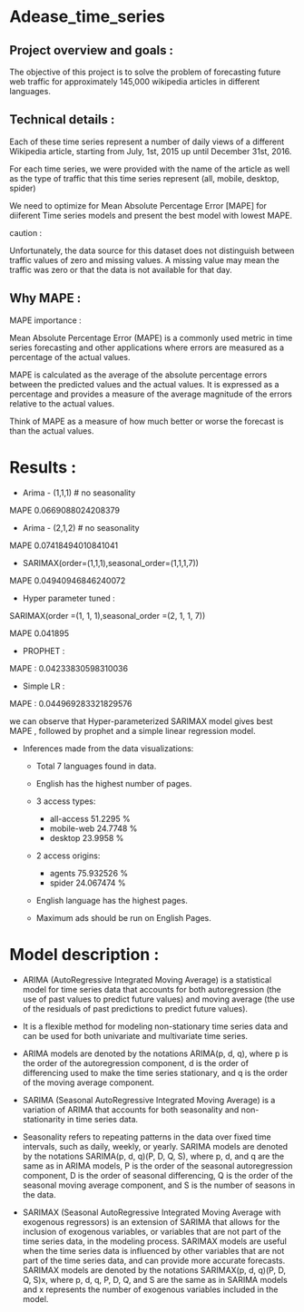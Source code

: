 # Adease_time_series

## Project overview and goals : 

The objective of this project is to solve the problem of forecasting future web traffic for approximately 145,000 wikipedia articles in different languages. 

## Technical details : 

Each of these time series represent a number of daily views of a different Wikipedia article, starting from July, 1st, 2015 up until December 31st, 2016.

 For each time series, we were provided with the name of the article as well as the type of traffic that this time series represent (all, mobile, desktop, spider)

 We need to optimize for Mean Absolute Percentage Error [MAPE] for diiferent Time series models and present the best model with lowest MAPE.

caution : 

Unfortunately, the data source for this dataset does not distinguish between traffic values of zero and missing values. A missing value may mean the traffic was zero or that the data is not available for that day.

## Why MAPE : 

MAPE importance :

Mean Absolute Percentage Error (MAPE) is a commonly used metric in time series forecasting and other applications where errors are measured as a percentage of the actual values.

MAPE is calculated as the average of the absolute percentage errors between the predicted values and the actual values. It is expressed as a percentage and provides a measure of the average magnitude of the errors relative to the actual values.

Think of MAPE as a measure of how much better or worse the forecast is than the actual values.

# Results :

* Arima - (1,1,1) # no seasonality

MAPE 0.0669088024208379

* Arima - (2,1,2) # no seasonality

MAPE 0.07418494010841041

* SARIMAX(order=(1,1,1),seasonal_order=(1,1,1,7))

MAPE 0.04940946846240072

* Hyper parameter tuned : 

SARIMAX(order =(1, 1, 1),seasonal_order =(2, 1, 1, 7))

MAPE 0.041895

* PROPHET : 

MAPE : 0.04233830598310036

* Simple LR : 

MAPE : 0.044969283321829576	 

we can observe that Hyper-parameterized SARIMAX model gives best MAPE , followed by prophet and  a simple linear regression model.

* Inferences made from the data visualizations:

     * Total 7 languages found in data.

     *  English has the highest number of pages.

     *   3 access types:

         * all-access 51.2295 %
         * mobile-web 24.7748 %
         * desktop 23.9958 %

     * 2 access origins:

         * agents 75.932526 %
         * spider 24.067474 %
         
   * English language has the highest pages.

   * Maximum ads should be run on English Pages.
 
 # Model description : 

 * ARIMA (AutoRegressive Integrated Moving Average) is a statistical model for time series data that accounts for both autoregression (the use of past values to predict future values) and moving average (the use of the residuals of past predictions to predict future values).
* It is a flexible method for modeling non-stationary time series data and can be used for both univariate and multivariate time series.
* ARIMA models are denoted by the notations ARIMA(p, d, q), where p is the order of the autoregression component, d is the order of differencing used to make the time series stationary, and q is the order of the moving average component.

*  SARIMA (Seasonal AutoRegressive Integrated Moving Average) is a variation of ARIMA that accounts for both seasonality and non-stationarity in time series data.
* Seasonality refers to repeating patterns in the data over fixed time intervals, such as daily, weekly, or yearly. SARIMA models are denoted by the notations SARIMA(p, d, q)(P, D, Q, S), where p, d, and q are the same as in ARIMA models, P is the order of the seasonal autoregression component, D is the order of seasonal differencing, Q is the order of the seasonal moving average component, and S is the number of seasons in the data.

* SARIMAX (Seasonal AutoRegressive Integrated Moving Average with exogenous regressors) is an extension of SARIMA that allows for the inclusion of exogenous variables, or variables that are not part of the time series data, in the modeling process.
  SARIMAX models are useful when the time series data is influenced by other variables that are not part of the time series data, and can provide more accurate forecasts.
  SARIMAX models are denoted by the notations SARIMAX(p, d, q)(P, D, Q, S)x, where p, d, q, P, D, Q, and S are the same as in SARIMA models and x represents the number of exogenous variables included in the model.








